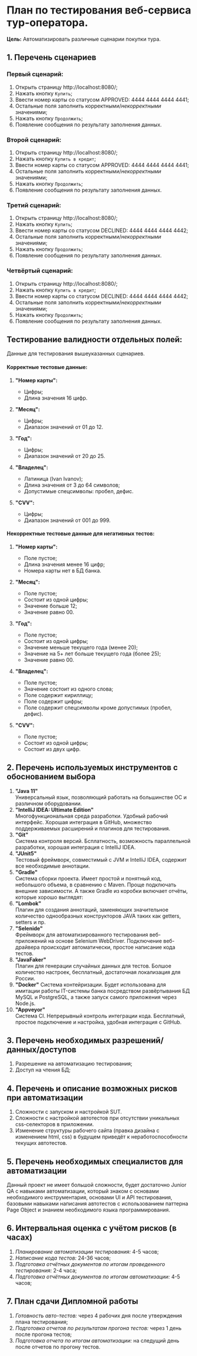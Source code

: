 # План по тестирования веб-сервиса тур-оператора.

**Цель:** Автоматизировать различные сценарии покупки тура.

## 1. Перечень сценариев
### Первый сценарий:
1. Открыть страницу http://localhost:8080/;
1. Нажать кнопку `Купить`;
1. Ввести номер карты со статусом APPROVED: 4444 4444 4444 4441;
1. Остальные поля заполнить корректными/*некорректными* значениями;
1. Нажать кнопку `Продолжить`;
1. Появление сообщения по результату заполнения данных.

### Второй сценарий:
1. Открыть страницу http://localhost:8080/;
1. Нажать кнопку `Купить в кредит`;
1. Ввести номер карты со статусом APPROVED: 4444 4444 4444 4441;
1. Остальные поля заполнить корректными/*некорректными* значениями;
1. Нажать кнопку `Продолжить`;
1. Появление сообщения по результату заполнения данных.

### Третий сценарий:
1. Открыть страницу http://localhost:8080/;
1. Нажать кнопку `Купить`;
1. Ввести номер карты со статусом DECLINED: 4444 4444 4444 4442;
1. Остальные поля заполнить корректными/*некорректными* значениями;
1. Нажать кнопку `Продолжить`;
1. Появление сообщения по результату заполнения данных.

### Четвёртый сценарий:
1. Открыть страницу http://localhost:8080/;
1. Нажать кнопку `Купить в кредит`;
1. Ввести номер карты со статусом DECLINED: 4444 4444 4444 4442;
1. Остальные поля заполнить корректными/*некорректными* значениями;
1. Нажать кнопку `Продолжить`;
1. Появление сообщения по результату заполнения данных.

## Тестирование валидности отдельных полей:
Данные для тестирования вышеуказанных сценариев.
#### Корректные тестовые данные:
1. **"Номер карты":**
    * Цифры;
    * Длина значения 16 цифр.

1. **"Месяц":**
    * Цифры;
    * Диапазон значений от 01 до 12.
    
1. **"Год":**
    * Цифры;
    * Диапазон значений от 20 до 25.
    
1. **"Владелец":**
    * Латиница (Ivan Ivanov);
    * Длина значения от 3 до 64 символов;
    * Допустимые спецсимволы: пробел, дефис.
    
1. **"CVV":**
    * Цифры;
    * Диапазон значений от 001 до 999.
   
#### Некорректные тестовые данные для негативных тестов:
1. **"Номер карты":**
    * Поле пустое;
    * Длина значения менее 16 цифр;
    * Номера карты нет в БД банка.

1. **"Месяц":**
    * Поле пустое;
    * Состоит из одной цифры;
    * Значение больше 12;
    * Значение равно 00.
    
1. **"Год":**
    * Поле пустое;
    * Состоит из одной цифры;
    * Значение меньше текущего года (менее 20);
    * Значение на 5+ лет больше текущего года (более 25);
    * Значение равно 00.
    
1. **"Владелец":**
    * Поле пустое;
    * Значение состоит из одного слова;
    * Поле содержит кириллицу;
    * Поле содержит цифры;
    * Поле содержит спецсимволы кроме допустимых (пробел, дефис).
    
1. **"CVV":**
    * Поле пустое;
    * Состоит из одной цифры;
    * Состоит из двух цифр.
    
## 2. Перечень используемых инструментов с обоснованием выбора
1. **"Java 11"**  
Универсальный язык, позволяющий работать на большинстве ОС и различном оборудовании.
1. **"IntelliJ IDEA: Ultimate Edition"**  
Многофункциональная среда разработки. Удобный рабочий интерфейс. Хорошая интеграция в GitHub, множество поддерживаемых расширений и плагинов для тестирования.
1. **"Git"**  
Система контроля версий. Бсплатность, возможность параллельной разработки, хорошая интеграция с IntelliJ IDEA.
1. **"JUnit5"**  
Тестовый фреймворк, совместимый с JVM и IntelliJ IDEA, содержит все необходимые аннотации.
1. **"Gradle"**  
Система сборки проекта. Имеет простой и понятный код, небольшого объема, в сравнению с Maven. Проще подключать внешние зависимости. А также Gradle из коробки включает отчёты,
которые хорошо выглядят:
1. **"Lombok"**  
Плагин для создания аннотаций, заменяющих значительное количество однообразных конструкторов JAVA таких как getters, setters и пр.
1. **"Selenide"**  
Фреймворк для автоматизированного тестирования веб-приложений на основе Selenium WebDriver. Подключение веб-драйвера происходит автоматически, простое написание кода тестов.
1. **"JavaFaker"**  
Плагин для генерации случайных данных для тестов. Болшое количество настроек, бесплатный, достаточная локализация для России.
1. **"Docker"**
Система контейризации. Будет использована для имитации работы IT-системы банка посредством развёртывания БД MySQL и PostgreSQL, а также запуск самого приложения через Node.js. 
1. **"Appveyor"**  
Система CI. Непрерывный контроль интеграции кода. Бесплатный, простое подключение и настройка, удобная интеграция с GitHub.

## 3. Перечень необходимых разрешений/данных/доступов
1. Разрешение на автоматизацию тестирования;
2. Доступ на чтения БД;

## 4. Перечень и описание возможных рисков при автоматизации
1. Сложности с запуском и настройкой SUT.
1. Сложности с настройкой автотестов при отсутствии уникальных css-селекторов в приложении.
1. Изменение структуры рабочего сайта (правка дизайна с изменением html, css) в будущем приведёт к неработоспособности текущих автотестов.

## 5. Перечень необходимых специалистов для автоматизации
Данный проект не имеет большой сложности, будет достаточно Junior QA с навыками автоматизации, который знаком с
основами необходимого инструментария, основами UI и API тестирования, базовыми навыками написания автотестов с использованием
паттерна Page Object и знанием необходимого языка программирования.

## 6. Интервальная оценка с учётом рисков (в часах)
1. *Планирование автоматизации тестирования:* 4-5 часов;
1. *Написание кода тестов:* 24-36 часов; 
1. *Подготовка отчётных документов по итогам проведенного тестирования:* 2-4 часа;
1. *Подготовка отчётных документов по итогам автоматизации:* 4-5 часов;

## 7. План сдачи Дипломной работы
1. *Готовность авто-тестов:* через 4 рабочих дня после утверждения плана тестирования;
1. *Подготовка отчетов по результатам прогона тестов:* через 1 день после прогона тестов;
1. *Подготовка отчета по итогам автоматизации:* на следущий день после отчетов по прогону тестов.
